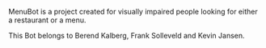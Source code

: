 MenuBot is a project created for visually impaired people looking for either a restaurant or a menu.

This Bot belongs to Berend Kalberg, Frank Solleveld and Kevin Jansen.
